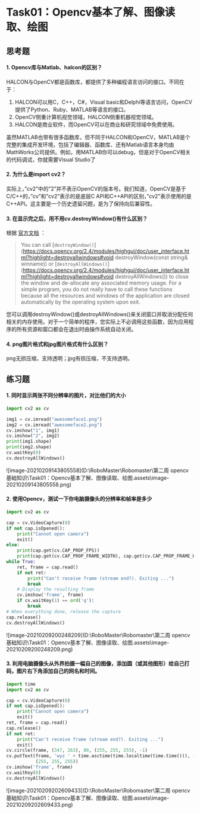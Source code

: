 # Task01：Opencv基本了解、图像读取、绘图

## 思考题

#### 1. Opencv库与Matlab、halcon的区别？

HALCON与OpenCV都是函数库，都提供了多种编程语言访问的接口。不同在于：

1. HALCON可以用C，C++，C#，Visual basic和Delphi等语言访问，OpenCV提供了Python、Ruby、MATLAB等语言的接口。
2. OpenCV侧重计算机视觉领域，HALCON侧重机器视觉领域。
3. HALCON是商业软件，而OpenCV可以在商业和研究领域中免费使用。

虽然MATLAB也带有很多函数库，但不同于HALCON和OpenCV，MATLAB是个完整的集成开发环境，包括了编辑器、函数库、还有Matlab语言本身均由MathWorks公司提供。例如，用MATLAB你可以debug，但是对于OpenCV相关的代码调试，你就需要Visual Studio了

#### 2. 为什么是import **cv2**？

实际上，”cv2”中的”2”并不表示OpenCV的版本号。我们知道，OpenCV是基于C/C++的，”cv”和”cv2”表示的是底层C API和C++API的区别，”cv2”表示使用的是C++API。这主要是一个历史遗留问题，是为了保持向后兼容性。

#### 3. 在显示完之后，用不用cv.destroyWindow()有什么区别？

根据 [官方文档](https://docs.opencv.org/2.4/modules/highgui/doc/user_interface.html?highlight=destroyallwindows) ：

> You can call [`destroyWindow()`](https://docs.opencv.org/2.4/modules/highgui/doc/user_interface.html?highlight=destroyallwindows#void destroyWindow(const string& winname)) or [`destroyAllWindows()`](https://docs.opencv.org/2.4/modules/highgui/doc/user_interface.html?highlight=destroyallwindows#void destroyAllWindows()) to close the window and de-allocate any associated memory usage. For a simple program, you do not really have to call these functions because all the resources and windows of the application are closed automatically by the operating system upon exit.

您可以调用destroyWindow()或destroyAllWindows()来关闭窗口并取消分配任何相关的内存使用。对于一个简单的程序，您实际上不必调用这些函数，因为应用程序的所有资源和窗口都会在退出时由操作系统自动关闭。

#### 4. png图片格式和jpg图片格式有什么区别？

png无损压缩，支持透明；jpg有损压缩，不支持透明。

## 练习题

#### 1. 同时显示两张不同分辨率的图片，对比他们的大小

```python
import cv2 as cv

img1 = cv.imread("awesomeface1.png")
img2 = cv.imread("awesomeface2.png")
cv.imshow("1", img1)
cv.imshow("2", img2)
print(img1.shape)
print(img2.shape)
cv.waitKey(0)
cv.destroyAllWindows()
```

![image-20210209143805558](D:\RoboMaster\Robomaster\第二周 opencv基础知识\Task01：Opencv基本了解、图像读取、绘图.assets\image-20210209143805558.png)

#### 2. 使用Opencv，测试一下你电脑摄像头的分辨率和帧率是多少

```python
import cv2 as cv

cap = cv.VideoCapture(0)
if not cap.isOpened():
    print("Cannot open camera")
    exit()
else:
    print(cap.get(cv.CAP_PROP_FPS))
    print(cap.get(cv.CAP_PROP_FRAME_WIDTH), cap.get(cv.CAP_PROP_FRAME_HEIGHT))
while True:
    ret, frame = cap.read()
    if not ret:
        print("Can't receive frame (stream end?). Exiting ...")
        break
    # Display the resulting frame
    cv.imshow('frame', frame)
    if cv.waitKey(1) == ord('q'):
        break
# When everything done, release the capture
cap.release()
cv.destroyAllWindows()
```

![image-20210209200248209](D:\RoboMaster\Robomaster\第二周 opencv基础知识\Task01：Opencv基本了解、图像读取、绘图.assets\image-20210209200248209.png)

#### 3. 利用电脑摄像头从外界拍摄一幅自己的图像，添加圆（或其他图形）给自己打码，图片右下角添加自己的网名和时间。

```python
import time
import cv2 as cv

cap = cv.VideoCapture(0)
if not cap.isOpened():
    print("Cannot open camera")
    exit()
ret, frame = cap.read()
cap.release()
if not ret:
    print("Can't receive frame (stream end?). Exiting ...")
    exit()
cv.circle(frame, (347, 263), 80, (255, 255, 255), -1)
cv.putText(frame, 'wyz ' + time.asctime(time.localtime(time.time())), (350, 450), cv.FONT_HERSHEY_SIMPLEX, 0.5,
           (255, 255, 255))
cv.imshow('frame', frame)
cv.waitKey(0)
cv.destroyAllWindows()
```

![image-20210209202609433](D:\RoboMaster\Robomaster\第二周 opencv基础知识\Task01：Opencv基本了解、图像读取、绘图.assets\image-20210209202609433.png)